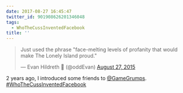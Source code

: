 ```yaml
---
date: 2017-08-27 16:45:47
twitter_id: 901908626201346048
tags:
  - WhoTheCussInventedFacebook
title: ''
---
```


<blockquote class="twitter-tweet"><p lang="en" dir="ltr">Just used the phrase &quot;face-melting levels of profanity that would make The Lonely Island proud.&quot;</p>&mdash; Evan Hildreth 🔰 (@oddEvan) <a href="https://twitter.com/oddEvan/status/636994927449104384?ref_src=twsrc%5Etfw">August 27, 2015</a></blockquote>
<script async src="https://platform.twitter.com/widgets.js" charset="utf-8"></script>

2 years ago, I introduced some friends to [@GameGrumps](https://twitter.com/GameGrumps). [#WhoTheCussInventedFacebook](https://twitter.com/hashtag/WhoTheCussInventedFacebook)
